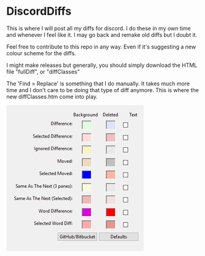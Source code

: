 # DiscordDiffs
This is where I will post all my diffs for discord. I do these in my own time and whenever I feel like it. 
I may go back and remake old diffs but I doubt it.

Feel free to contribute to this repo in any way. Even if it's suggesting a new colour scheme for the diffs. 

I might make releases but generally, you should simply download the HTML file "fullDiff", or "diffClasses"

The 'Find > Replace' is something that I do manually. It takes much more time and I don't care to be doing that type of diff anymore. 
This is where the new diffClasses.htm come into play.

![Diff Colour Scheme](/Assets/colourSchemeWM.png "Diff Colour Scheme")
